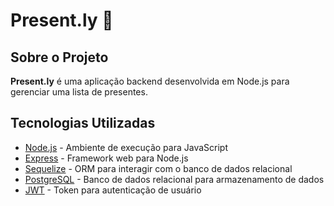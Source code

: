 # Present.ly 🎁

## Sobre o Projeto

**Present.ly** é uma aplicação backend desenvolvida em Node.js para gerenciar uma lista de presentes.

## Tecnologias Utilizadas

- [Node.js](https://nodejs.org/) - Ambiente de execução para JavaScript
- [Express](https://expressjs.com/) - Framework web para Node.js
- [Sequelize](https://sequelize.org/) - ORM para interagir com o banco de dados relacional
- [PostgreSQL](https://www.postgresql.org/) - Banco de dados relacional para armazenamento de dados
- [JWT](https://jwt.io/) - Token para autenticação de usuário
